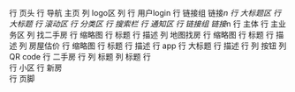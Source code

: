 行 页头
    行 导航 主页
        列 logo区
        列 
            行 用户login
            行 链接组
                链接*n
    行 大标题区
        行 大标题
        行 滚动区
        行 分类区
        行 搜索栏
    行 通知区
        行 链接组
            链接*n
行 主体
    行 主业务区
        列 找二手房
            行 缩略图
            行 标题
            行 描述
        列 地图找房
            行 缩略图
            行 标题
            行 描述
        列 房屋估价
            行 缩略图
            行 标题
            行 描述
    行 app
        行 大标题
        行 描述
        行 
            列 按钮
            列 QR code
    行 二手房
        行 
            列 标题
            列 标题
        行    
    行 小区
    行 新房  
行 页脚

